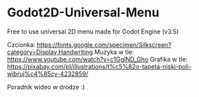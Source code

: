 # Godot2D-Universal-Menu
Free to use universal 2D menu made for Godot Engine (v3.5)

Czcionka: https://fonts.google.com/specimen/Silkscreen?category=Display,Handwriting
Muzyka w tle: https://www.youtube.com/watch?v=c1GglND_Gho
Grafika w tle: https://pixabay.com/pl/illustrations/t%c5%82o-tapeta-niski-poli-wibruj%c4%85cy-4232859/


Poradnik wideo w drodze :)

